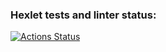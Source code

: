 ### Hexlet tests and linter status:
[![Actions Status](https://github.com/Sakharov1998/python-project-49/workflows/hexlet-check/badge.svg)](https://github.com/Sakharov1998/python-project-49/actions)